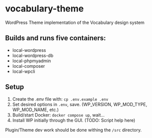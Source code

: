 # vocabulary-theme
WordPress Theme implementation of the Vocabulary design system


## Builds and runs five containers:

* local-wordpress
* local-wordpress-db
* local-phpmyadmin
* local-composer
* local-wpcli

## Setup
1. Create the .env file with: `cp .env.example .env`
2. Set desired options in `.env`, save. (WP_VERSION, WP_MOD_TYPE, WP_MOD_NAME, etc.)
3. Build/start Docker: `docker compose up`, wait...
4. Install WP initially through the GUI. (TODO: Script help here)

Plugin/Theme dev work should be done withing the `/src` directory.

